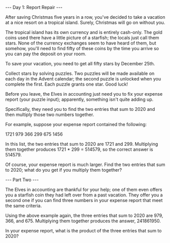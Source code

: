 --- Day 1: Report Repair ---

After saving Christmas five years in a row, you've decided to take a vacation at a nice resort on a tropical island. Surely, Christmas will go 
on without you.

The tropical island has its own currency and is entirely cash-only. The gold coins used there have a little picture of a starfish; the locals 
just call them stars. None of the currency exchanges seem to have heard of them, but somehow, you'll need to find fifty of these coins by the 
time you arrive so you can pay the deposit on your room.

To save your vacation, you need to get all fifty stars by December 25th.

Collect stars by solving puzzles. Two puzzles will be made available on each day in the Advent calendar; the second puzzle is unlocked when 
you complete the first. Each puzzle grants one star. Good luck!

Before you leave, the Elves in accounting just need you to fix your expense report (your puzzle input); apparently, something isn't quite 
adding up.

Specifically, they need you to find the two entries that sum to 2020 and then multiply those two numbers together.

For example, suppose your expense report contained the following:

1721
979
366
299
675
1456

In this list, the two entries that sum to 2020 are 1721 and 299. Multiplying them together produces 1721 * 299 = 514579, so the correct answer 
is 514579.

Of course, your expense report is much larger. Find the two entries that sum to 2020; what do you get if you multiply them together?

--- Part Two ---

The Elves in accounting are thankful for your help; one of them even offers you a starfish coin they had left over from a past vacation. They offer you a second one if you can find three numbers in your expense report that meet the same criteria.

Using the above example again, the three entries that sum to 2020 are 979, 366, and 675. Multiplying them together produces the answer, 241861950.

In your expense report, what is the product of the three entries that sum to 2020?
